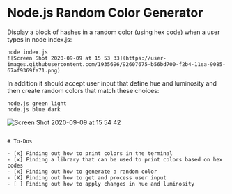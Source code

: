 # Node.js Random Color Generator

Display a block of hashes in a random color (using hex code) when a user types in node index.js:

```
node index.js
![Screen Shot 2020-09-09 at 15 53 33](https://user-images.githubusercontent.com/1935696/92607675-b56bd700-f2b4-11ea-9085-67af9369fa71.png)

```

In addition it should accept user input that define hue and luminosity and then create random colors that match these choices:

```
node.js green light
node.js blue dark

```

![Screen Shot 2020-09-09 at 15 54 42](https://user-images.githubusercontent.com/1935696/92607766-daf8e080-f2b4-11ea-9d6d-3bd8501da443.png)

```

# To-Dos

- [x] Finding out how to print colors in the terminal
- [x] Finding a library that can be used to print colors based on hex codes
- [x] Finding out how to generate a random color
- [X] Finding out how to get and process user input
- [ ] Finding out how to apply changes in hue and luminosity
```
